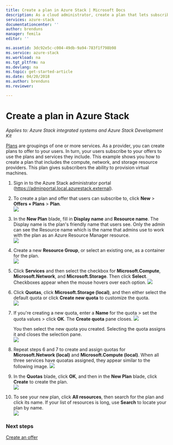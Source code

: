```yaml
---
title: Create a plan in Azure Stack | Microsoft Docs
description: As a cloud administrator, create a plan that lets subscribers provision virtual machines.
services: azure-stack
documentationcenter: ''
author: brenduns
manager: femila
editor: ''

ms.assetid: 3dc92e5c-c004-49db-9a94-783f1f798b98
ms.service: azure-stack
ms.workload: na
ms.tgt_pltfrm: na
ms.devlang: na
ms.topic: get-started-article
ms.date: 04/20/2018
ms.author: brenduns
ms.reviewer:

---
```

# Create a plan in Azure Stack

*Applies to: Azure Stack integrated systems and Azure Stack Development Kit*

[Plans](azure-stack-key-features.md) are groupings of one or more services. As a provider, you can create plans to offer to your users. In turn, your users subscribe to your offers to use the plans and services they include. This example shows you how to create a plan that includes the compute, network, and storage resource providers. This plan gives subscribers the ability to provision virtual machines.

1. Sign in to the Azure Stack administrator portal (https://adminportal.local.azurestack.external).

2. To create a plan and offer that users can subscribe to, click **New** > **Offers + Plans** > **Plan**.  
   ![](media/azure-stack-create-plan/select-plan.png)

3. In the **New Plan** blade, fill in **Display name** and **Resource name**. The Display name is the plan's friendly name that users see. Only the admin can see the Resource name which is the name that admins use to work with the plan as an Azure Resource Manager resource.  
   ![](media/azure-stack-create-plan/plan-name.png)

4. Create a new **Resource Group**, or select an existing one, as a container for the plan.  
   ![](media/azure-stack-create-plan/resource-group.png)

5. Click **Services** and then select the checkbox for **Microsoft.Compute**, **Microsoft.Network**, and **Microsoft.Storage**. Then click **Select**. Checkboxes appear when the mouse hovers over each option.
   ![](media/azure-stack-create-plan/services.png)

6. Click **Quotas**, click **Microsoft.Storage (local)**, and then either select the default quota or click **Create new quota** to customize the quota.  
   ![](media/azure-stack-create-plan/quotas.png)

7. If you're creating a new quota, enter a **Name** for the quota > set the quota values > click **OK**. The **Create quota** pane closes.
   ![](media/azure-stack-create-plan/new-quota.png)

   You then select the new quota you created. Selecting the quota assigns it and closes the selection pane.  
   ![](media/azure-stack-create-plan/assign-quota.png)

8. Repeat steps 6 and 7 to create and assign quotas for **Microsoft.Network (local)** and **Microsoft.Compute (local)**.  When all three services have quoatas assigned, they appear similar to the following image.
   ![](media/azure-stack-create-plan/all-uotas-assigned.png)

9. In the **Quotas** blade, click **OK**, and then in the **New Plan** blade, click **Create** to create the plan.  
    ![](media/azure-stack-create-plan/create.png)
10. To see your new plan, click **All resources**, then search for the plan and click its name. If your list of resources is long, use **Search** to locate your plan by name.  
   ![](media/azure-stack-create-plan/plan-overview.png)

### Next steps
[Create an offer](azure-stack-create-offer.md)
